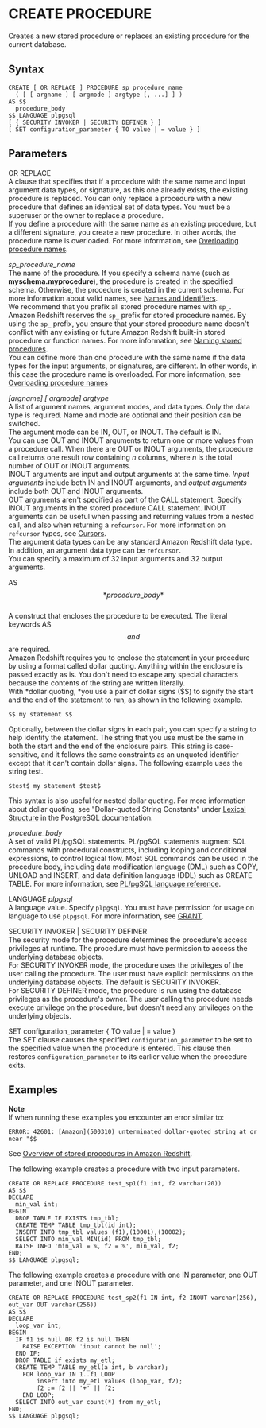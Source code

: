 # CREATE PROCEDURE<a name="r_CREATE_PROCEDURE"></a>

Creates a new stored procedure or replaces an existing procedure for the current database\.

## Syntax<a name="r_CREATE_PROCEDURE-synopsis"></a>

```
CREATE [ OR REPLACE ] PROCEDURE sp_procedure_name 
  ( [ [ argname ] [ argmode ] argtype [, ...] ] )
AS $$
  procedure_body
$$ LANGUAGE plpgsql 
[ { SECURITY INVOKER | SECURITY DEFINER } ]
[ SET configuration_parameter { TO value | = value } ]
```

## Parameters<a name="r_CREATE_PROCEDURE-parameters"></a>

 OR REPLACE   
A clause that specifies that if a procedure with the same name and input argument data types, or signature, as this one already exists, the existing procedure is replaced\. You can only replace a procedure with a new procedure that defines an identical set of data types\. You must be a superuser or the owner to replace a procedure\.  
If you define a procedure with the same name as an existing procedure, but a different signature, you create a new procedure\. In other words, the procedure name is overloaded\. For more information, see [Overloading procedure names](stored-procedure-naming.md#stored-procedure-overloading-name)\. 

 *sp\_procedure\_name*   
The name of the procedure\. If you specify a schema name \(such as **myschema\.myprocedure**\), the procedure is created in the specified schema\. Otherwise, the procedure is created in the current schema\. For more information about valid names, see [Names and identifiers](r_names.md)\.   
We recommend that you prefix all stored procedure names with `sp_`\. Amazon Redshift reserves the `sp_` prefix for stored procedure names\. By using the `sp_` prefix, you ensure that your stored procedure name doesn't conflict with any existing or future Amazon Redshift built\-in stored procedure or function names\. For more information, see [Naming stored procedures](stored-procedure-naming.md)\.  
You can define more than one procedure with the same name if the data types for the input arguments, or signatures, are different\. In other words, in this case the procedure name is overloaded\. For more information, see [Overloading procedure names](stored-procedure-naming.md#stored-procedure-overloading-name)

*\[argname\] \[ argmode\] argtype*   
A list of argument names, argument modes, and data types\. Only the data type is required\. Name and mode are optional and their position can be switched\.  
The argument mode can be IN, OUT, or INOUT\. The default is IN\.  
You can use OUT and INOUT arguments to return one or more values from a procedure call\. When there are OUT or INOUT arguments, the procedure call returns one result row containing *n* columns, where *n* is the total number of OUT or INOUT arguments\.  
INOUT arguments are input and output arguments at the same time\. *Input arguments* include both IN and INOUT arguments, and *output arguments* include both OUT and INOUT arguments\.  
OUT arguments aren't specified as part of the CALL statement\. Specify INOUT arguments in the stored procedure CALL statement\. INOUT arguments can be useful when passing and returning values from a nested call, and also when returning a `refcursor`\. For more information on `refcursor` types, see [Cursors](c_PLpgSQL-statements.md#r_PLpgSQL-cursors)\.  
The argument data types can be any standard Amazon Redshift data type\. In addition, an argument data type can be `refcursor`\.  
You can specify a maximum of 32 input arguments and 32 output arguments\. 

AS $$ *procedure\_body* $$   
A construct that encloses the procedure to be executed\. The literal keywords AS $$ and $$ are required\.  
Amazon Redshift requires you to enclose the statement in your procedure by using a format called dollar quoting\. Anything within the enclosure is passed exactly as is\. You don't need to escape any special characters because the contents of the string are written literally\.  
With *dollar quoting, *you use a pair of dollar signs \($$\) to signify the start and the end of the statement to run, as shown in the following example\.  

```
$$ my statement $$
```
Optionally, between the dollar signs in each pair, you can specify a string to help identify the statement\. The string that you use must be the same in both the start and the end of the enclosure pairs\. This string is case\-sensitive, and it follows the same constraints as an unquoted identifier except that it can't contain dollar signs\. The following example uses the string test\.  

```
$test$ my statement $test$
```
This syntax is also useful for nested dollar quoting\. For more information about dollar quoting, see "Dollar\-quoted String Constants" under [Lexical Structure](https://www.postgresql.org/docs/9.0/sql-syntax-lexical.html) in the PostgreSQL documentation\.

 *procedure\_body*   
A set of valid PL/pgSQL statements\. PL/pgSQL statements augment SQL commands with procedural constructs, including looping and conditional expressions, to control logical flow\. Most SQL commands can be used in the procedure body, including data modification language \(DML\) such as COPY, UNLOAD and INSERT, and data definition language \(DDL\) such as CREATE TABLE\. For more information, see [PL/pgSQL language reference](c_pl_pgSQL_reference.md)\.  

LANGUAGE *plpgsql*  
A language value\. Specify `plpgsql`\. You must have permission for usage on language to use `plpgsql`\. For more information, see [GRANT](r_GRANT.md)\. 

SECURITY INVOKER \| SECURITY DEFINER  
The security mode for the procedure determines the procedure's access privileges at runtime\. The procedure must have permission to access the underlying database objects\.   
For SECURITY INVOKER mode, the procedure uses the privileges of the user calling the procedure\. The user must have explicit permissions on the underlying database objects\. The default is SECURITY INVOKER\.  
For SECURITY DEFINER mode, the procedure is run using the database privileges as the procedure's owner\. The user calling the procedure needs execute privilege on the procedure, but doesn't need any privileges on the underlying objects\. 

SET configuration\_parameter \{ TO value \| = value \}  
The SET clause causes the specified `configuration_parameter` to be set to the specified value when the procedure is entered\. This clause then restores `configuration_parameter` to its earlier value when the procedure exits\. 

## Examples<a name="r_CREATE_PROCEDURE-examples"></a>

**Note**  
If when running these examples you encounter an error similar to:  

```
ERROR: 42601: [Amazon](500310) unterminated dollar-quoted string at or near "$$
```
See [Overview of stored procedures in Amazon Redshift](stored-procedure-create.md)\. 

The following example creates a procedure with two input parameters\.

```
CREATE OR REPLACE PROCEDURE test_sp1(f1 int, f2 varchar(20))
AS $$
DECLARE
  min_val int;
BEGIN
  DROP TABLE IF EXISTS tmp_tbl;
  CREATE TEMP TABLE tmp_tbl(id int);
  INSERT INTO tmp_tbl values (f1),(10001),(10002);
  SELECT INTO min_val MIN(id) FROM tmp_tbl;
  RAISE INFO 'min_val = %, f2 = %', min_val, f2;
END;
$$ LANGUAGE plpgsql;
```

The following example creates a procedure with one IN parameter, one OUT parameter, and one INOUT parameter\.

```
CREATE OR REPLACE PROCEDURE test_sp2(f1 IN int, f2 INOUT varchar(256), out_var OUT varchar(256))
AS $$
DECLARE
  loop_var int;
BEGIN
  IF f1 is null OR f2 is null THEN
    RAISE EXCEPTION 'input cannot be null';
  END IF;
  DROP TABLE if exists my_etl;
  CREATE TEMP TABLE my_etl(a int, b varchar);
    FOR loop_var IN 1..f1 LOOP
        insert into my_etl values (loop_var, f2);
        f2 := f2 || '+' || f2;
    END LOOP;
  SELECT INTO out_var count(*) from my_etl;
END;
$$ LANGUAGE plpgsql;
```